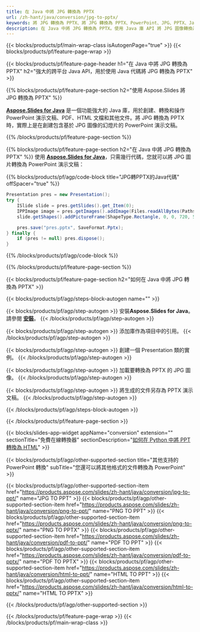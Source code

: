 ```yaml
---
title: 在 Java 中將 JPG 轉換為 PPTX
url: /zh-hant/java/conversion/jpg-to-pptx/
keywords: 將 JPG 轉換為 PPTX、將 JPG 轉換為 PPTX、PowerPoint、JPG、PPTX、Java API、Java 庫
description: 在 Java 中將 JPG 轉換為 PPTX。使用 Java 庫 API 將 JPG 圖像轉換為 PowerPoint
---
```


{{< blocks/products/pf/main-wrap-class isAutogenPage="true" >}}
{{< blocks/products/pf/feature-page-wrap >}}

{{< blocks/products/pf/feature-page-header h1="在 Java 中將 JPG 轉換為 PPTX" h2="強大的跨平台 Java API，用於使用 Java 代碼將 JPG 轉換為 PPTX" >}}

{{% blocks/products/pf/feature-page-section h2="使用 Aspose.Slides 將 JPG 轉換為 PPTX" %}}

[**Aspose.Slides for Java**](https://products.aspose.com/slides/zh-hant/java/) 是一個功能強大的 Java 庫，用於創建、轉換和操作 PowerPoint 演示文稿、PDF、HTML 文檔和其他文件。將 JPG 轉換為 PPTX 時，實際上是在創建包含基於 JPG 圖像的幻燈片的 PowerPoint 演示文稿。

{{% /blocks/products/pf/feature-page-section %}}


{{% blocks/products/pf/feature-page-section  h2="在 Java 中將 JPG 轉換為 PPTX" %}}
使用 [**Aspose.Slides for Java**](https://products.aspose.com/slides/zh-hant/java/)，只需幾行代碼，您就可以將 JPG 圖片轉換為 PowerPoint 演示文稿：

{{% blocks/products/pf/agp/code-block title="JPG轉PPTX的Java代碼" offSpacer="true" %}}
```java
Presentation pres = new Presentation();
try {
	ISlide slide = pres.getSlides().get_Item(0);
	IPPImage image = pres.getImages().addImage(Files.readAllBytes(Paths.get("image.jpg")));
	slide.getShapes().addPictureFrame(ShapeType.Rectangle, 0, 0, 720, 540, image);

	pres.save("pres.pptx", SaveFormat.Pptx);
} finally {
	if (pres != null) pres.dispose();
}
```
{{% /blocks/products/pf/agp/code-block %}}

{{% /blocks/products/pf/feature-page-section %}}




{{< blocks/products/pf/feature-page-section  h2="如何在 Java 中將 JPG 轉換為 PPTX" >}}


{{< blocks/products/pf/agp/steps-block-autogen name="" >}}


{{< blocks/products/pf/agp/step-autogen >}}
安裝**Aspose.Slides for Java**。請參閱 [**安裝**](https://docs.aspose.com/slides/java/installation/)。
{{< /blocks/products/pf/agp/step-autogen >}}

{{< blocks/products/pf/agp/step-autogen >}}
添加庫作為項目中的引用。
{{< /blocks/products/pf/agp/step-autogen >}}

{{< blocks/products/pf/agp/step-autogen >}}
創建一個 Presentation 類的實例。
{{< /blocks/products/pf/agp/step-autogen >}}

{{< blocks/products/pf/agp/step-autogen >}}
加載要轉換為 PPTX 的 JPG 圖像。
{{< /blocks/products/pf/agp/step-autogen >}}

{{< blocks/products/pf/agp/step-autogen >}}
將生成的文件另存為 PPTX 演示文稿。
{{< /blocks/products/pf/agp/step-autogen >}}


{{< /blocks/products/pf/agp/steps-block-autogen >}}


{{< /blocks/products/pf/feature-page-section >}}




{{< blocks/slides-app-widget  appName="conversion" extension="" sectionTitle="免費在線轉換器" sectionDescription="[如何在 Python 中將 PPT 轉換為 HTML](https://products.aspose.com/slides/zh-hant/en/python-net/conversion/ppt-to-html/)" >}}

{{< blocks/products/pf/agp/other-supported-section title="其他支持的 PowerPoint 轉換" subTitle="您還可以將其他格式的文件轉換為 PowerPoint" >}}

{{< blocks/products/pf/agp/other-supported-section-item href="https://products.aspose.com/slides/zh-hant/java/conversion/jpg-to-ppt/" name="JPG TO PPT" >}}
{{< blocks/products/pf/agp/other-supported-section-item href="https://products.aspose.com/slides/zh-hant/java/conversion/png-to-ppt/" name="PNG TO PPT" >}}
{{< blocks/products/pf/agp/other-supported-section-item href="https://products.aspose.com/slides/zh-hant/java/conversion/png-to-pptx/" name="PNG TO PPTX" >}}
{{< blocks/products/pf/agp/other-supported-section-item href="https://products.aspose.com/slides/zh-hant/java/conversion/pdf-to-ppt/" name="PDF TO PPT" >}}
{{< blocks/products/pf/agp/other-supported-section-item href="https://products.aspose.com/slides/zh-hant/java/conversion/pdf-to-pptx/" name="PDF TO PPTX" >}}
{{< blocks/products/pf/agp/other-supported-section-item href="https://products.aspose.com/slides/zh-hant/java/conversion/html-to-ppt/" name="HTML TO PPT" >}}
{{< blocks/products/pf/agp/other-supported-section-item href="https://products.aspose.com/slides/zh-hant/java/conversion/html-to-pptx/" name="HTML TO PPTX" >}}


{{< /blocks/products/pf/agp/other-supported-section >}}

{{< /blocks/products/pf/feature-page-wrap >}}
{{< /blocks/products/pf/main-wrap-class >}}